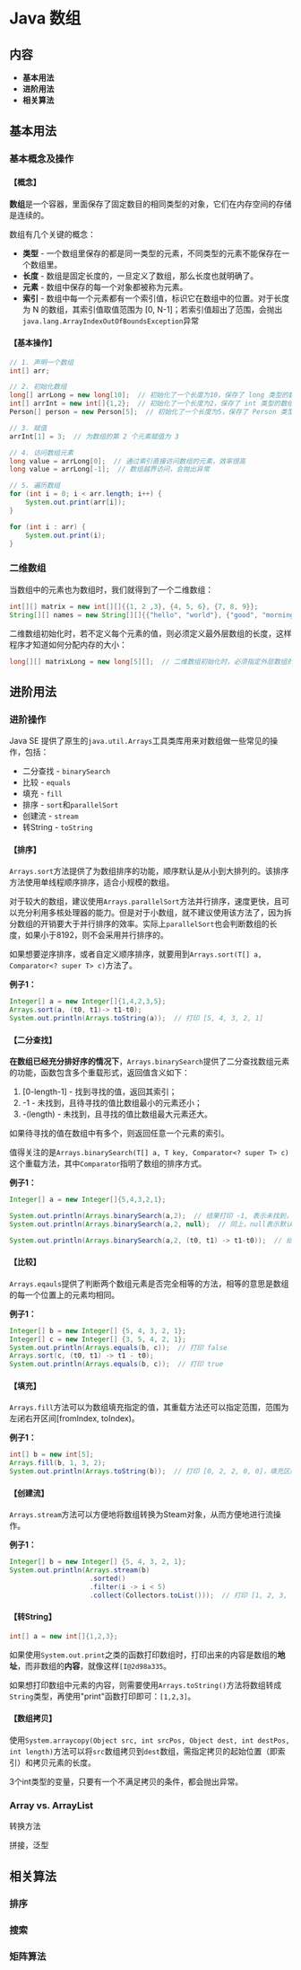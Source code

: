 # Java 数组

## 内容

- **基本用法**
- **进阶用法**
- **相关算法**

## 基本用法

### 基本概念及操作

#### 【概念】

**数组**是一个容器，里面保存了固定数目的相同类型的对象，它们在内存空间的存储是连续的。

数组有几个关键的概念：

- **类型** - 一个数组里保存的都是同一类型的元素，不同类型的元素不能保存在一个数组里。
- **长度** - 数组是固定长度的，一旦定义了数组，那么长度也就明确了。
- **元素** - 数组中保存的每一个对象都被称为元素。
- **索引** - 数组中每一个元素都有一个索引值，标识它在数组中的位置。对于长度为 N 的数组，其索引值取值范围为 \[0, N-1\]；若索引值超出了范围，会抛出`java.lang.ArrayIndexOutOfBoundsException`异常

#### 【基本操作】

```java
// 1. 声明一个数组
int[] arr;

// 2. 初始化数组
long[] arrLong = new long[10];  // 初始化了一个长度为10，保存了 long 类型的数组，每个元素初始化为该元素类型的默认值
int[] arrInt = new int[]{1,2};  // 初始化了一个长度为2，保存了 int 类型的数组，并定义了各元素的值为 1 和 2
Person[] person = new Person[5];  // 初始化了一个长度为5，保存了 Person 类型的数组，每个元素初始化为 null

// 3. 赋值
arrInt[1] = 3;  // 为数组的第 2 个元素赋值为 3

// 4. 访问数组元素
long value = arrLong[0];  // 通过索引直接访问数组的元素，效率很高
long value = arrLong[-1];  // 数组越界访问，会抛出异常

// 5. 遍历数组
for (int i = 0; i < arr.length; i++) {
    System.out.print(arr[i]);
}

for (int i : arr) {
    System.out.print(i);
}
```

### 二维数组

当数组中的元素也为数组时，我们就得到了一个二维数组：

```java
int[][] matrix = new int[][]{{1, 2 ,3}, {4, 5, 6}, {7, 8, 9}};
String[][] names = new String[][]{{"hello", "world"}, {"good", "morning"}};
```

二维数组初始化时，若不定义每个元素的值，则必须定义最外层数组的长度，这样程序才知道如何分配内存的大小：

```java
long[][] matrixLong = new long[5][];  // 二维数组初始化时，必须指定外层数组的长度；此时 matrixLong 长度为5， 每个元素的值初始化为 null
```

## 进阶用法

### 进阶操作

Java SE 提供了原生的`java.util.Arrays`工具类库用来对数组做一些常见的操作，包括：

- 二分查找 - `binarySearch`
- 比较 - `equals`
- 填充 - `fill`
- 排序 - `sort`和`parallelSort`
- 创建流 - `stream`
- 转String - `toString`

#### 【排序】

`Arrays.sort`方法提供了为数组排序的功能，顺序默认是从小到大排列的。该排序方法使用单线程顺序排序，适合小规模的数组。

对于较大的数组，建议使用`Arrays.parallelSort`方法并行排序，速度更快，且可以充分利用多核处理器的能力。但是对于小数组，就不建议使用该方法了，因为拆分数组的开销要大于并行排序的效率。实际上`parallelSort`也会判断数组的长度，如果小于8192，则不会采用并行排序的。

如果想要逆序排序，或者自定义顺序排序，就要用到`Arrays.sort(T[] a, Comparator<? super T> c)`方法了。

**例子1：**

```java
Integer[] a = new Integer[]{1,4,2,3,5};
Arrays.sort(a, (t0, t1)-> t1-t0);
System.out.println(Arrays.toString(a));  // 打印 [5, 4, 3, 2, 1]
```

#### 【二分查找】

**在数组已经充分排好序的情况下**，`Arrays.binarySearch`提供了二分查找数组元素的功能，函数包含多个重载形式，返回值含义如下：

1. \[0-length-1\] - 找到寻找的值，返回其索引；
2. -1 - 未找到，且待寻找的值比数组最小的元素还小；
3. -(length) - 未找到，且寻找的值比数组最大元素还大。

如果待寻找的值在数组中有多个，则返回任意一个元素的索引。

值得关注的是`Arrays.binarySearch(T[] a, T key, Comparator<? super T> c)`这个重载方法，其中`Comparator`指明了数组的排序方式。

**例子1：**

```java
Integer[] a = new Integer[]{5,4,3,2,1};

System.out.println(Arrays.binarySearch(a,2);  // 结果打印 -1, 表示未找到，因为二分查找默认数组是按照从小到大排好序的
System.out.println(Arrays.binarySearch(a,2, null);  // 同上，null表示默认按照数组从小到大排列

System.out.println(Arrays.binarySearch(a,2, (t0, t1) -> t1-t0));  // 结果打印 3，其中 Comparator 指明了数组的排序方式，也决定了二分查找的方向
```

#### 【比较】

`Arrays.eqauls`提供了判断两个数组元素是否完全相等的方法，相等的意思是数组的每一个位置上的元素均相同。

**例子1：**

```java
Integer[] b = new Integer[] {5, 4, 3, 2, 1};
Integer[] c = new Integer[] {3, 5, 4, 2, 1};
System.out.println(Arrays.equals(b, c));  // 打印 false
Arrays.sort(c, (t0, t1) -> t1 - t0);
System.out.println(Arrays.equals(b, c));  // 打印 true
```

#### 【填充】

`Arrays.fill`方法可以为数组填充指定的值，其重载方法还可以指定范围，范围为左闭右开区间\[fromIndex, toIndex\)。

**例子1：**

```java
int[] b = new int[5];
Arrays.fill(b, 1, 3, 2);
System.out.println(Arrays.toString(b));  // 打印 [0, 2, 2, 0, 0]，填充区间为[1,3)
```

#### 【创建流】

`Arrays.stream`方法可以方便地将数组转换为Steam对象，从而方便地进行流操作。

**例子1：**

```java
Integer[] b = new Integer[] {5, 4, 3, 2, 1};
System.out.println(Arrays.stream(b)
                    .sorted()
                    .filter(i -> i < 5)
                    .collect(Collectors.toList()));  // 打印 [1, 2, 3, 4]
```

#### 【转String】

```java
int[] a = new int[]{1,2,3};
```

如果使用`System.out.print`之类的函数打印数组时，打印出来的内容是数组的**地址**，而非数组的**内容**，就像这样`[I@2d98a335`。

如果想打印数组中元素的内容，则需要使用`Arrays.toString()`方法将数组转成`String`类型，再使用"print"函数打印即可：`[1,2,3]`。

#### 【数组拷贝】

使用`System.arraycopy(Object src, int srcPos, Object dest, int destPos, int length)`方法可以将`src`数组拷贝到`dest`数组，需指定拷贝的起始位置（即索引）和拷贝元素的长度。

3个int类型的变量，只要有一个不满足拷贝的条件，都会抛出异常。

### Array vs. ArrayList

转换方法

拼接，泛型

## 相关算法

### 排序

### 搜索

### 矩阵算法
